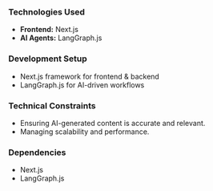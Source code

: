 ### Technologies Used
- **Frontend:** Next.js
- **AI Agents:** LangGraph.js

### Development Setup
- Next.js framework for frontend & backend
- LangGraph.js for AI-driven workflows

### Technical Constraints
- Ensuring AI-generated content is accurate and relevant.
- Managing scalability and performance.

### Dependencies
- Next.js
- LangGraph.js
